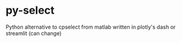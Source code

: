 # py-select
Python alternative to cpselect from matlab written in plotly's dash or streamlit (can change)
